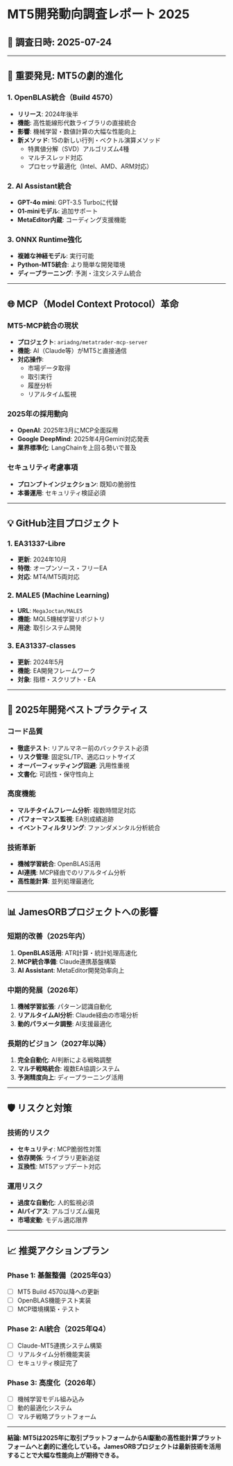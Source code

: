 # MT5開発動向調査レポート 2025

## 📅 調査日時: 2025-07-24

---

## 🚀 **重要発見: MT5の劇的進化**

### 1. **OpenBLAS統合（Build 4570）**
- **リリース**: 2024年後半
- **機能**: 高性能線形代数ライブラリの直接統合
- **影響**: 機械学習・数値計算の大幅な性能向上
- **新メソッド**: 15の新しい行列・ベクトル演算メソッド
  - 特異値分解（SVD）アルゴリズム4種
  - マルチスレッド対応
  - プロセッサ最適化（Intel、AMD、ARM対応）

### 2. **AI Assistant統合**
- **GPT-4o mini**: GPT-3.5 Turboに代替
- **01-miniモデル**: 追加サポート
- **MetaEditor内蔵**: コーディング支援機能

### 3. **ONNX Runtime強化**
- **複雑な神経モデル**: 実行可能
- **Python-MT5統合**: より簡単な開発環境
- **ディープラーニング**: 予測・注文システム統合

---

## 🌐 **MCP（Model Context Protocol）革命**

### MT5-MCP統合の現状
- **プロジェクト**: `ariadng/metatrader-mcp-server`
- **機能**: AI（Claude等）がMT5と直接通信
- **対応操作**:
  - 市場データ取得
  - 取引実行
  - 履歴分析
  - リアルタイム監視

### 2025年の採用動向
- **OpenAI**: 2025年3月にMCP全面採用
- **Google DeepMind**: 2025年4月Gemini対応発表
- **業界標準化**: LangChainを上回る勢いで普及

### セキュリティ考慮事項
- **プロンプトインジェクション**: 既知の脆弱性
- **本番運用**: セキュリティ検証必須

---

## 💡 **GitHub注目プロジェクト**

### 1. **EA31337-Libre**
- **更新**: 2024年10月
- **特徴**: オープンソース・フリーEA
- **対応**: MT4/MT5両対応

### 2. **MALE5 (Machine Learning)**
- **URL**: `MegaJoctan/MALE5`
- **機能**: MQL5機械学習リポジトリ
- **用途**: 取引システム開発

### 3. **EA31337-classes**
- **更新**: 2024年5月
- **機能**: EA開発フレームワーク
- **対象**: 指標・スクリプト・EA

---

## 🎯 **2025年開発ベストプラクティス**

### コード品質
- **徹底テスト**: リアルマネー前のバックテスト必須
- **リスク管理**: 固定SL/TP、適応ロットサイズ
- **オーバーフィッティング回避**: 汎用性重視
- **文書化**: 可読性・保守性向上

### 高度機能
- **マルチタイムフレーム分析**: 複数時間足対応
- **パフォーマンス監視**: EA別成績追跡
- **イベントフィルタリング**: ファンダメンタル分析統合

### 技術革新
- **機械学習統合**: OpenBLAS活用
- **AI連携**: MCP経由でのリアルタイム分析
- **高性能計算**: 並列処理最適化

---

## 📊 **JamesORBプロジェクトへの影響**

### 短期的改善（2025年内）
1. **OpenBLAS活用**: ATR計算・統計処理高速化
2. **MCP統合準備**: Claude連携基盤構築
3. **AI Assistant**: MetaEditor開発効率向上

### 中期的発展（2026年）
1. **機械学習拡張**: パターン認識自動化
2. **リアルタイムAI分析**: Claude経由の市場分析
3. **動的パラメータ調整**: AI支援最適化

### 長期的ビジョン（2027年以降）
1. **完全自動化**: AI判断による戦略調整
2. **マルチ戦略統合**: 複数EA協調システム
3. **予測精度向上**: ディープラーニング活用

---

## 🛡️ **リスクと対策**

### 技術的リスク
- **セキュリティ**: MCP脆弱性対策
- **依存関係**: ライブラリ更新追従
- **互換性**: MT5アップデート対応

### 運用リスク
- **過度な自動化**: 人的監視必須
- **AIバイアス**: アルゴリズム偏見
- **市場変動**: モデル適応限界

---

## 📈 **推奨アクションプラン**

### Phase 1: 基盤整備（2025年Q3）
- [ ] MT5 Build 4570以降への更新
- [ ] OpenBLAS機能テスト実装
- [ ] MCP環境構築・テスト

### Phase 2: AI統合（2025年Q4）
- [ ] Claude-MT5連携システム構築
- [ ] リアルタイム分析機能実装
- [ ] セキュリティ検証完了

### Phase 3: 高度化（2026年）
- [ ] 機械学習モデル組み込み
- [ ] 動的最適化システム
- [ ] マルチ戦略プラットフォーム

---

**結論: MT5は2025年に取引プラットフォームからAI駆動の高性能計算プラットフォームへと劇的に進化している。JamesORBプロジェクトは最新技術を活用することで大幅な性能向上が期待できる。**
